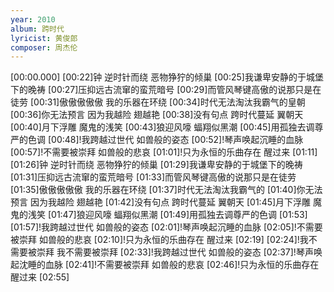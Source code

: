 ```yaml
---
year: 2010
album: 跨时代
lyricist: 黄俊郎
composer: 周杰伦
---
```

[00:00.000]
[00:22]钟 逆时针而绕 恶物狰狞的倾巢
[00:25]我谦卑安静的于城堡下的晚祷
[00:27]压抑远古流窜的蛮荒暗号
[00:29]而管风琴键高傲的说那只是在徒劳
[00:31]傲傲傲傲傲 我的乐器在环绕
[00:34]时代无法淘汰我霸气的皇朝
[00:36]你无法预言 因为我越险 翅越艳
[00:38]没有句点 跨时代蔓延 翼朝天
[00:40]月下浮雕 魔鬼的浅笑
[00:43]狼迎风嚎 蝠翔似黑潮
[00:45]用孤独去调尊严的色调
[00:48]!我跨越过世代 如兽般的姿态
[00:52]!琴声唤起沉睡的血脉
[00:57]!不需要被崇拜 如兽般的悲哀
[01:01]!只为永恒的乐曲存在 醒过来
[01:11]
[01:26]钟 逆时针而绕 恶物狰狞的倾巢
[01:29]我谦卑安静的于城堡下的晚祷
[01:31]压抑远古流窜的蛮荒暗号
[01:33]而管风琴键高傲的说那只是在徒劳
[01:35]傲傲傲傲傲 我的乐器在环绕
[01:37]时代无法淘汰我霸气的
[01:40]你无法预言 因为我越险 翅越艳
[01:42]没有句点 跨时代蔓延 翼朝天
[01:45]月下浮雕 魔鬼的浅笑
[01:47]狼迎风嚎 蝠翔似黑潮
[01:49]用孤独去调尊严的色调
[01:53]
[01:57]!我跨越过世代 如兽般的姿态
[02:01]!琴声唤起沉睡的血脉
[02:05]!不需要被崇拜 如兽般的悲哀
[02:10]!只为永恒的乐曲存在 醒过来
[02:19]
[02:24]!我不需要被崇拜 我不需要被崇拜
[02:33]!我跨越过世代 如兽般的姿态
[02:37]!琴声唤起沈睡的血脉
[02:41]!不需要被崇拜 如兽般的悲哀
[02:46]!只为永恒的乐曲存在 醒过来
[02:55]